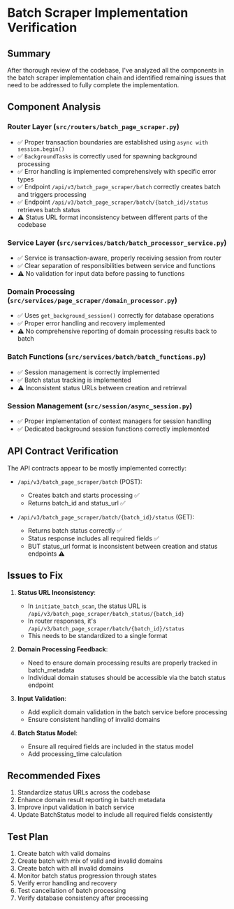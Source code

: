 # Batch Scraper Implementation Verification

## Summary

After thorough review of the codebase, I've analyzed all the components in the batch scraper implementation chain and identified remaining issues that need to be addressed to fully complete the implementation.

## Component Analysis

### Router Layer (`src/routers/batch_page_scraper.py`)

- ✅ Proper transaction boundaries are established using `async with session.begin()`
- ✅ `BackgroundTasks` is correctly used for spawning background processing
- ✅ Error handling is implemented comprehensively with specific error types
- ✅ Endpoint `/api/v3/batch_page_scraper/batch` correctly creates batch and triggers processing
- ✅ Endpoint `/api/v3/batch_page_scraper/batch/{batch_id}/status` retrieves batch status
- ⚠️ Status URL format inconsistency between different parts of the codebase

### Service Layer (`src/services/batch/batch_processor_service.py`)

- ✅ Service is transaction-aware, properly receiving session from router
- ✅ Clear separation of responsibilities between service and functions
- ⚠️ No validation for input data before passing to functions

### Domain Processing (`src/services/page_scraper/domain_processor.py`)

- ✅ Uses `get_background_session()` correctly for database operations
- ✅ Proper error handling and recovery implemented
- ⚠️ No comprehensive reporting of domain processing results back to batch

### Batch Functions (`src/services/batch/batch_functions.py`)

- ✅ Session management is correctly implemented
- ✅ Batch status tracking is implemented
- ⚠️ Inconsistent status URLs between creation and retrieval

### Session Management (`src/session/async_session.py`)

- ✅ Proper implementation of context managers for session handling
- ✅ Dedicated background session functions correctly implemented

## API Contract Verification

The API contracts appear to be mostly implemented correctly:

- `/api/v3/batch_page_scraper/batch` (POST):

  - Creates batch and starts processing ✅
  - Returns batch_id and status_url ✅

- `/api/v3/batch_page_scraper/batch/{batch_id}/status` (GET):
  - Returns batch status correctly ✅
  - Status response includes all required fields ✅
  - BUT status_url format is inconsistent between creation and status endpoints ⚠️

## Issues to Fix

1. **Status URL Inconsistency**:

   - In `initiate_batch_scan`, the status URL is `/api/v3/batch_page_scraper/batch_status/{batch_id}`
   - In router responses, it's `/api/v3/batch_page_scraper/batch/{batch_id}/status`
   - This needs to be standardized to a single format

2. **Domain Processing Feedback**:

   - Need to ensure domain processing results are properly tracked in batch_metadata
   - Individual domain statuses should be accessible via the batch status endpoint

3. **Input Validation**:

   - Add explicit domain validation in the batch service before processing
   - Ensure consistent handling of invalid domains

4. **Batch Status Model**:
   - Ensure all required fields are included in the status model
   - Add processing_time calculation

## Recommended Fixes

1. Standardize status URLs across the codebase
2. Enhance domain result reporting in batch metadata
3. Improve input validation in batch service
4. Update BatchStatus model to include all required fields consistently

## Test Plan

1. Create batch with valid domains
2. Create batch with mix of valid and invalid domains
3. Create batch with all invalid domains
4. Monitor batch status progression through states
5. Verify error handling and recovery
6. Test cancellation of batch processing
7. Verify database consistency after processing
